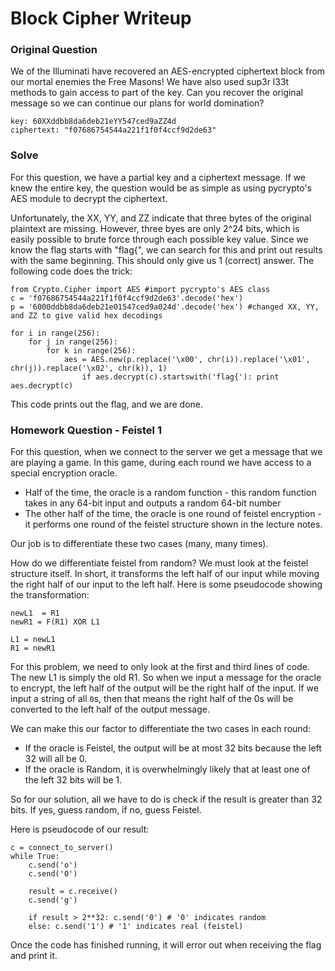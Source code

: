 # Block Cipher Writeup

### Original Question

We of the Illuminati have recovered an AES-encrypted ciphertext block from our mortal enemies the Free Masons! We have also used sup3r l33t methods to gain access to part of the key. Can you recover the original message so we can continue our plans for world domination?

```
key: 60XXddbb8da6deb21eYY547ced9aZZ4d
ciphertext: "f07686754544a221f1f0f4ccf9d2de63"
```

### Solve

For this question, we have a partial key and a ciphertext message. If we knew the entire key, the question would be as simple as using pycrypto's AES module to decrypt the ciphertext.

Unfortunately, the XX, YY, and ZZ indicate that three bytes of the original plaintext are missing. However, three byes are only 2^24 bits, which is easily possible to brute force through each possible key value. Since we know the flag starts with "flag{", we can search for this and print out results with the same beginning. This should only give us 1 (correct) answer. The following code does the trick:

```
from Crypto.Cipher import AES #import pycrypto's AES class
c = 'f07686754544a221f1f0f4ccf9d2de63'.decode('hex')
p = '6000ddbb8da6deb21e01547ced9a024d'.decode('hex') #changed XX, YY, and ZZ to give valid hex decodings

for i in range(256):
    for j in range(256):
        for k in range(256):
            aes = AES.new(p.replace('\x00', chr(i)).replace('\x01', chr(j)).replace('\x02', chr(k)), 1)
                if aes.decrypt(c).startswith('flag{'): print aes.decrypt(c)
```

This code prints out the flag, and we are done.

### Homework Question - Feistel 1

For this question, when we connect to the server we get a message that we are playing a game. In this game, during each round we have access to a special encryption oracle.

* Half of the time, the oracle is a random function - this random function takes in any 64-bit input and outputs a random 64-bit number
* The other half of the time, the oracle is one round of feistel encryption - it performs one round of the feistel structure shown in the lecture notes.

Our job is to differentiate these two cases (many, many times).

How do we differentiate feistel from random? We must look at the feistel structure itself. In short, it transforms the left half of our input while moving the right half of our input to the left half. Here is some pseudocode showing the transformation:

```
newL1  = R1
newR1 = F(R1) XOR L1

L1 = newL1
R1 = newR1
```

For this problem, we need to only look at the first and third lines of code. The new L1 is simply the old R1. So when we input a message for the oracle to encrypt, the left half of the output will be the right half of the input. If we input a string of all `0`s, then that means the right half of the 0s will be converted to the left half of the output message.

We can make this our factor to differentiate the two cases in each round:

* If the oracle is Feistel, the output will be at most 32 bits because the left 32 will all be 0.
* If the oracle is Random, it is overwhelmingly likely that at least one of the left 32 bits will be 1.

So for our solution, all we have to do is check if the result is greater than 32 bits. If yes, guess random, if no, guess Feistel.

Here is pseudocode of our result:

```
c = connect_to_server()
while True:
    c.send('o')
    c.send('0')

    result = c.receive()
    c.send('g')

    if result > 2**32: c.send('0') # '0' indicates random
    else: c.send('1') # '1' indicates real (feistel)
```

Once the code has finished running, it will error out when receiving the flag and print it.
